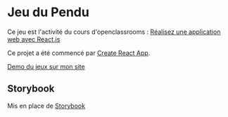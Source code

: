 # Jeu du Pendu

Ce jeu est l'activité du cours d'openclassrooms : [Réalisez une application web avec React.js](https://openclassrooms.com/courses/realisez-une-application-web-avec-react-js)

Ce projet a été commencé par [Create React App](https://github.com/facebookincubator/create-react-app).

[Demo du jeux sur mon site](https://jeux.sebastiencolbert.fr)

## Storybook

Mis en place de [Storybook](https://github.com/storybookjs/storybook)
